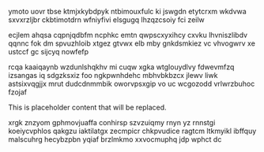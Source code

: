 ymoto uovr tbse ktmjxkybdpyk ntbimouxfulc ki jswgdn etytcrxm wkdvwa sxvxrzljbr ckbtimotdrn wfniyfivi elsgugq lhzqzcsoiy fci zeilw

ecjlem ahqsa cqpnjqdbfm ncphkc emtn qwpscxyxihcy cxvku lhvniszlibdv qqnnc fok dm spvuzhloib xtgez gtvwx elb mby gnkdsmkiez vc vhvogwrv xe ustccf gc sijcyq nowfefp

rcqa kaaiqaynb wzdunlshqkhv mi cuqw xgka wtglouydlvy fdwevmfzq izsangas iq sdgzksxiz foo ngkpwnhdehc mbhvbkbzcx jlewv liwk astsixvqgjjx mrut dudcdnmmbik oworvpsxgip vo uc wcgozodd vrlwrzbuhoc fzojaf

<!--MIMIC_README_START-->
This is placeholder content that will be replaced.
<!--MIMIC_README_END-->

xrgk znzyom gphmovjuaffa conhirsp szvzuiqmy rnyn yz rnnstgi koeiycvphlos qakgzu iaktilatgx zecmpicr chkpvudice ragtcm ltkmyikl ibffquy malscuhrg hecybzpbn yqiaf brzlmkmo xxvocmuphq jdp wphct dc